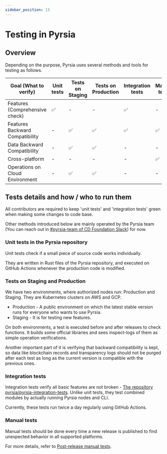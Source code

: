 ```yaml
---
sidebar_position: 13
---
```


# Testing in Pyrsia

## Overview

Depending on the purpose, Pyrsia uses several methods and tools for testing as follows.

| **Goal (What to verify)** | Unit tests | Tests on Staging | Tests on Production | Integration tests | Manual tests |
| ------------------------- | ---------- | ---------------- | ------------------- | ----------------- | ------------ |
| Features (Comprehensive check)  | ✅ | -  | -  | ✅ | -  |
| Features Backward Compatibility | -  | ✅ | ✅ | ✅ | ✅ |
| Data Backward Compatibility     | -  | ✅ | ✅ | -  | -  |
| Cross-platform                  | -  | -  | -  | -  | ✅ |
| Operations on Cloud Environment | -  | ✅ | ✅ | -  | -  |

## Tests details and how / who to run them

All contributors are required to keep 'unit tests' and 'integration tests' green when making some changes to code base.

Other methods introduced below are mainly operated by the Pyrsia team
(You can reach out in [#pyrsia-team of CD Foundation Slack](https://cdeliveryfdn.slack.com/join/shared_invite/zt-1eryue9cw-9YpgrfIfsTcDS~hGHchURg))
for now.

### Unit tests in the Pyrsia repository

Unit tests check if a small piece of source code works individually.

They are written in Rust files of the Pyrsia repository,
and executed on GitHub Actions whenever the production code is modified.

### Tests on Staging and Production

We have two environments, where authorized nodes run: Production and Staging. They are Kubernetes clusters on AWS and GCP.

- Production - A public environment on which the latest stable version runs for everyone who wants to use Pyrsia.
- Staging - It is for testing new features.

On both environments, a test is executed before and after releases to check functions.
It builds some official libraries and sees inspect-logs of them as simple operation verifications.

Another important part of it is verifying that backward compatibility is kept,
so data like blockchain records and transparency logs should not be purged after each test
as long as the current version is compatible with the previous ones.

### Integration tests

Integration tests verify all basic features are
not broken - [The repository pyrsia/pyrsia-integration-tests](https://github.com/pyrsia/pyrsia-integration-tests).
Unlike unit tests, they test combined modules by actually running Pyrsia nodes and CLI.

Currently, these tests run twice a day regularly using GitHub Actions.

### Manual tests

Manual tests should be done every time a new release is published to find unexpected behavior in all supported platforms.

For more details, refer to [Post-release manual tests](/docs/developers/postrelease_manual_tests.md).
